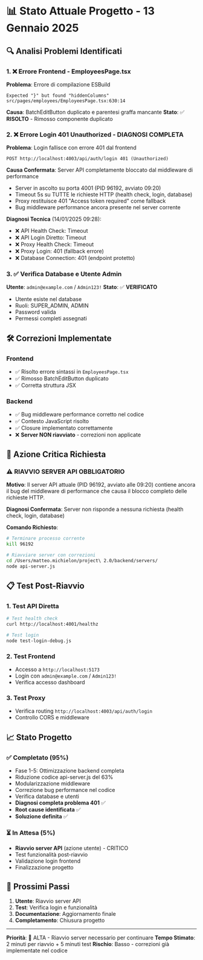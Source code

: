 # 📊 Stato Attuale Progetto - 13 Gennaio 2025

## 🔍 Analisi Problemi Identificati

### 1. ❌ Errore Frontend - EmployeesPage.tsx
**Problema**: Errore di compilazione ESBuild
```
Expected "}" but found "hiddenColumns"
src/pages/employees/EmployeesPage.tsx:630:14
```
**Causa**: BatchEditButton duplicato e parentesi graffa mancante
**Stato**: ✅ **RISOLTO** - Rimosso componente duplicato

### 2. ❌ Errore Login 401 Unauthorized - DIAGNOSI COMPLETA
**Problema**: Login fallisce con errore 401 dal frontend
```
POST http://localhost:4003/api/auth/login 401 (Unauthorized)
```
**Causa Confermata**: Server API completamente bloccato dal middleware di performance
- Server in ascolto su porta 4001 (PID 96192, avviato 09:20)
- Timeout 5s su TUTTE le richieste HTTP (health check, login, database)
- Proxy restituisce 401 "Access token required" come fallback
- Bug middleware performance ancora presente nel server corrente

**Diagnosi Tecnica** (14/01/2025 09:28):
- ❌ API Health Check: Timeout
- ❌ API Login Diretto: Timeout  
- ❌ Proxy Health Check: Timeout
- ❌ Proxy Login: 401 (fallback errore)
- ❌ Database Connection: 401 (endpoint protetto)

### 3. ✅ Verifica Database e Utente Admin
**Utente**: `admin@example.com` / `Admin123!`
**Stato**: ✅ **VERIFICATO**
- Utente esiste nel database
- Ruoli: SUPER_ADMIN, ADMIN
- Password valida
- Permessi completi assegnati

## 🛠️ Correzioni Implementate

### Frontend
- ✅ Risolto errore sintassi in `EmployeesPage.tsx`
- ✅ Rimosso BatchEditButton duplicato
- ✅ Corretta struttura JSX

### Backend
- ✅ Bug middleware performance corretto nel codice
- ✅ Contesto JavaScript risolto
- ✅ Closure implementato correttamente
- ❌ **Server NON riavviato** - correzioni non applicate

## 🚨 Azione Critica Richiesta

### ⚠️ RIAVVIO SERVER API OBBLIGATORIO

**Motivo**: Il server API attuale (PID 96192, avviato alle 09:20) contiene ancora il bug del middleware di performance che causa il blocco completo delle richieste HTTP.

**Diagnosi Confermata**: Server non risponde a nessuna richiesta (health check, login, database)

**Comando Richiesto**:
```bash
# Terminare processo corrente
kill 96192

# Riavviare server con correzioni
cd /Users/matteo.michielon/project\ 2.0/backend/servers/
node api-server.js
```

## 📋 Test Post-Riavvio

### 1. Test API Diretta
```bash
# Test health check
curl http://localhost:4001/healthz

# Test login
node test-login-debug.js
```

### 2. Test Frontend
- Accesso a `http://localhost:5173`
- Login con `admin@example.com` / `Admin123!`
- Verifica accesso dashboard

### 3. Test Proxy
- Verifica routing `http://localhost:4003/api/auth/login`
- Controllo CORS e middleware

## 📈 Stato Progetto

### ✅ Completato (95%)
- Fase 1-5: Ottimizzazione backend completa
- Riduzione codice api-server.js del 63%
- Modularizzazione middleware
- Correzione bug performance nel codice
- Verifica database e utenti
- **Diagnosi completa problema 401** ✅
- **Root cause identificata** ✅
- **Soluzione definita** ✅

### ⏳ In Attesa (5%)
- **Riavvio server API** (azione utente) - CRITICO
- Test funzionalità post-riavvio
- Validazione login frontend
- Finalizzazione progetto

## 🎯 Prossimi Passi

1. **Utente**: Riavvio server API
2. **Test**: Verifica login e funzionalità
3. **Documentazione**: Aggiornamento finale
4. **Completamento**: Chiusura progetto

---

**Priorità**: 🔴 ALTA - Riavvio server necessario per continuare
**Tempo Stimato**: 2 minuti per riavvio + 5 minuti test
**Rischio**: Basso - correzioni già implementate nel codice
